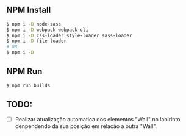 ## NPM Install

```bash
$ npm i -D node-sass
$ npm i -D webpack webpack-cli
$ npm i -D css-loader style-loader sass-loader
$ npm i -D file-loader
# OR
$ npm i -D
```

## NPM Run
```bash
$ npm run builds
```

## TODO:
- [ ] Realizar atualização automatica dos elementos "Wall" no labirinto denpendendo da sua posição em relação a outra "Wall".